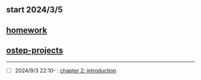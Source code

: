 ## start 2024/3/5
## [homework](https://pages.cs.wisc.edu/~remzi/OSTEP/Homework/homework.html)
## [ostep-projects](https://github.com/remzi-arpacidusseau/ostep-projects)

---

- [ ] 2024/9/3 22:10- : [chapter 2: introduction](https://pages.cs.wisc.edu/~remzi/OSTEP/intro.pdf)
